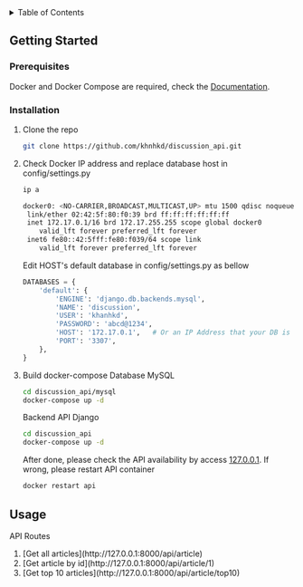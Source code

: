 <!-- TABLE OF CONTENTS -->
<details>
  <summary>Table of Contents</summary>
  <ol>
    <li>
      <a href="#getting-started">Getting Started</a>
      <ul>
        <li><a href="#prerequisites">Prerequisites</a></li>
        <li><a href="#installation">Installation</a></li>
      </ul>
    </li>
    <li><a href="#usage">Usage</a></li>
  </ol>
</details>


<!-- GETTING STARTED -->
## Getting Started

### Prerequisites
Docker and Docker Compose are required, check the [Documentation](https://docs.docker.com/compose/install/).

### Installation

1. Clone the repo
   ```sh
   git clone https://github.com/khnhkd/discussion_api.git
   ```
2. Check Docker IP address and replace database host in config/settings.py
    ```sh
   ip a
   ```
   ```sh
   docker0: <NO-CARRIER,BROADCAST,MULTICAST,UP> mtu 1500 qdisc noqueue state DOWN group default 
    link/ether 02:42:5f:80:f0:39 brd ff:ff:ff:ff:ff:ff
    inet 172.17.0.1/16 brd 172.17.255.255 scope global docker0
       valid_lft forever preferred_lft forever
    inet6 fe80::42:5fff:fe80:f039/64 scope link 
       valid_lft forever preferred_lft forever
    ```
    Edit HOST's default database in config/settings.py as bellow
    ```python
    DATABASES = {
        'default': {
            'ENGINE': 'django.db.backends.mysql', 
            'NAME': 'discussion',
            'USER': 'khanhkd',
            'PASSWORD': 'abcd@1234',
            'HOST': '172.17.0.1',   # Or an IP Address that your DB is hosted on
            'PORT': '3307',
        },
    }
    ```
3. Build docker-compose
    Database MySQL
   ```sh
   cd discussion_api/mysql
   docker-compose up -d
   ```
    Backend API Django
   ```sh
   cd discussion_api
   docker-compose up -d
   ```
   After done, please check the API availability by access [127.0.0.1](http://127.0.0.1:8000/api/article). If wrong, please restart API container
   ```sh
   docker restart api
   ```
<!-- USAGE EXAMPLES -->
## Usage
  API Routes
  <ol>
    <li>[Get all articles](http://127.0.0.1:8000/api/article)</li>
    <li>[Get article by id](http://127.0.0.1:8000/api/article/1)</li>
    <li>[Get top 10 articles](http://127.0.0.1:8000/api/article/top10)</li>
  </ol>